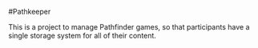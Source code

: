 #Pathkeeper

This is a project to manage Pathfinder games, so that participants have a single
storage system for all of their content.
